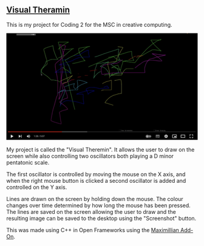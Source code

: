 ## [Visual Theramin](https://github.com/mkh7878/VisualTheramin)

This is my project for Coding 2 for the MSC in creative computing.

[![](https://raw.githubusercontent.com/mkh7878/VisualTheramin/main/Screenshot%202023-03-14%20at%2012.27.45%20pm.png)](https://www.youtube.com/watch?v=YYLr4fz8Uac)

My project is called the "Visual Theremin". It allows the user to draw on the screen while also controlling two oscillators both playing a D minor pentatonic scale. 

The first oscillator is controlled by moving the mouse on the X axis, and when the right mouse button is clicked a second oscillator is added and controlled on the Y axis. 

Lines are drawn on the screen by holding down the mouse. The colour changes over time determined by how long the mouse has been pressed. The lines are saved on the screen allowing the user to draw and the resulting image can be saved to the desktop using the "Screenshot" button. 

This was made using C++ in Open Frameworks using the [Maximillian Add-On](https://github.com/micknoise/Maximilian).
